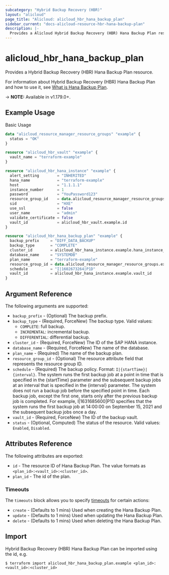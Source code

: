 ```yaml
---
subcategory: "Hybrid Backup Recovery (HBR)"
layout: "alicloud"
page_title: "Alicloud: alicloud_hbr_hana_backup_plan"
sidebar_current: "docs-alicloud-resource-hbr-hana-backup-plan"
description: |-
  Provides a Alicloud Hybrid Backup Recovery (HBR) Hana Backup Plan resource.
---
```


# alicloud\_hbr\_hana\_backup\_plan

Provides a Hybrid Backup Recovery (HBR) Hana Backup Plan resource.

For information about Hybrid Backup Recovery (HBR) Hana Backup Plan and how to use it, see [What is Hana Backup Plan](https://www.alibabacloud.com/help/en/hybrid-backup-recovery/latest/api-hbr-2017-09-08-createhanabackupplan).

-> **NOTE:** Available in v1.179.0+.

## Example Usage

Basic Usage

```terraform
data "alicloud_resource_manager_resource_groups" "example" {
  status = "OK"
}

resource "alicloud_hbr_vault" "example" {
  vault_name = "terraform-example"
}

resource "alicloud_hbr_hana_instance" "example" {
  alert_setting        = "INHERITED"
  hana_name            = "terraform-example"
  host                 = "1.1.1.1"
  instance_number      = 1
  password             = "YouPassword123"
  resource_group_id    = data.alicloud_resource_manager_resource_groups.example.groups.0.id
  sid                  = "HXE"
  use_ssl              = false
  user_name            = "admin"
  validate_certificate = false
  vault_id             = alicloud_hbr_vault.example.id
}

resource "alicloud_hbr_hana_backup_plan" "example" {
  backup_prefix     = "DIFF_DATA_BACKUP"
  backup_type       = "COMPLETE"
  cluster_id        = alicloud_hbr_hana_instance.example.hana_instance_id
  database_name     = "SYSTEMDB"
  plan_name         = "terraform-example"
  resource_group_id = data.alicloud_resource_manager_resource_groups.example.groups.0.id
  schedule          = "I|1602673264|P1D"
  vault_id          = alicloud_hbr_hana_instance.example.vault_id
}
```

## Argument Reference

The following arguments are supported:

* `backup_prefix` - (Optional) The backup prefix.
* `backup_type` - (Required, ForceNew) The backup type. Valid values:
  - `COMPLETE`: full backup.
  - `INCREMENTAL`: incremental backup.
  - `DIFFERENTIAL`: differential backup.
* `cluster_id` - (Required, ForceNew) The ID of the SAP HANA instance.
* `database_name` - (Required, ForceNew) The name of the database.
* `plan_name` - (Required) The name of the backup plan.
* `resource_group_id` - (Optional) The resource attribute field that represents the resource group ID.
* `schedule` - (Required) The backup policy. Format: `I|{startTime}|{interval}`. The system runs the first backup job at a point in time that is specified in the {startTime} parameter and the subsequent backup jobs at an interval that is specified in the {interval} parameter. The system does not run a backup job before the specified point in time. Each backup job, except the first one, starts only after the previous backup job is completed. For example, I|1631685600|P1D specifies that the system runs the first backup job at 14:00:00 on September 15, 2021 and the subsequent backup jobs once a day.
* `vault_id` - (Required, ForceNew) The ID of the backup vault.
* `status` - (Optional, Computed) The status of the resource. Valid values: `Enabled`, `Disabled`.

## Attributes Reference

The following attributes are exported:

* `id` - The resource ID of Hana Backup Plan. The value formats as `<plan_id>:<vault_id>:<cluster_id>`.
* `plan_id` - The id of the plan.

### Timeouts

The `timeouts` block allows you to specify [timeouts](https://www.terraform.io/docs/configuration-0-11/resources.html#timeouts) for certain actions:

* `create` - (Defaults to 1 mins) Used when creating the Hana Backup Plan.
* `update` - (Defaults to 1 mins) Used when updating the Hana Backup Plan.
* `delete` - (Defaults to 1 mins) Used when deleting the Hana Backup Plan.


## Import

Hybrid Backup Recovery (HBR) Hana Backup Plan can be imported using the id, e.g.

```shell
$ terraform import alicloud_hbr_hana_backup_plan.example <plan_id>:<vault_id>:<cluster_id>
```